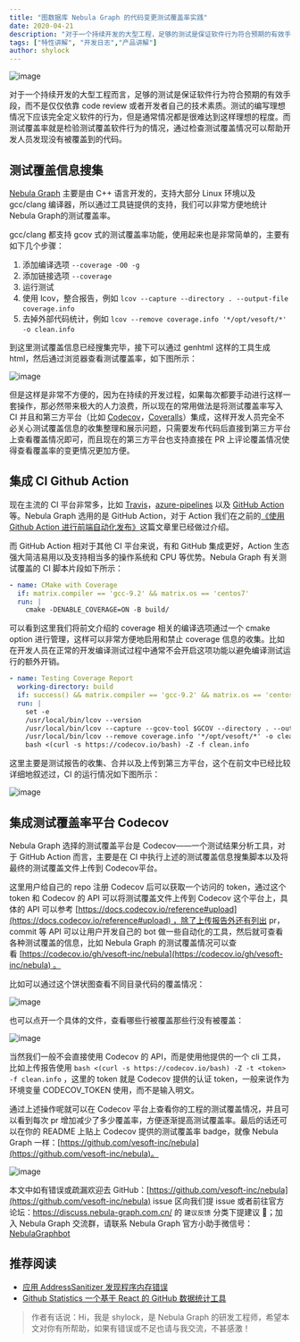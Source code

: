 ```yaml
---
title: "图数据库 Nebula Graph 的代码变更测试覆盖率实践"
date: 2020-04-21
description: "对于一个持续开发的大型工程，足够的测试是保证软件行为符合预期的有效手段，而不是仅依靠 code review 或开发者的技术素质。测试覆盖率可帮助开发人员发现没有被覆盖到的代码。"
tags: ["特性讲解", "开发日志","产品讲解"]
author: shylock
---
```


![image](https://nebula-blog.azureedge.net/nebula-blog/codecov01.png)

对于一个持续开发的大型工程而言，足够的测试是保证软件行为符合预期的有效手段，而不是仅仅依靠 code review 或者开发者自己的技术素质。测试的编写理想情况下应该完全定义软件的行为，但是通常情况都是很难达到这样理想的程度。而测试覆盖率就是检验测试覆盖软件行为的情况，通过检查测试覆盖情况可以帮助开发人员发现没有被覆盖到的代码。

## 测试覆盖信息搜集

[Nebula Graph](https://github.com/vesoft-inc/nebula) 主要是由 C++ 语言开发的，支持大部分 Linux 环境以及 gcc/clang 编译器，所以通过工具链提供的支持，我们可以非常方便地统计Nebula Graph的测试覆盖率。

gcc/clang 都支持 gcov 式的测试覆盖率功能，使用起来也是非常简单的，主要有如下几个步骤：

1. 添加编译选项 `--coverage -O0 -g` 
1. 添加链接选项 `--coverage` 
1. 运行测试
1. 使用 lcov，整合报告，例如 `lcov --capture --directory . --output-file coverage.info` 
1. 去掉外部代码统计，例如 `lcov --remove coverage.info '*/opt/vesoft/*' -o clean.info` 

到这里测试覆盖信息已经搜集完毕，接下可以通过 genhtml 这样的工具生成 html，然后通过浏览器查看测试覆盖率，如下图所示：

![image](https://nebula-blog.azureedge.net/nebula-blog/codecov02.png)

但是这样是非常不方便的，因为在持续的开发过程，如果每次都要手动进行这样一套操作，那必然带来极大的人力浪费，所以现在的常用做法是将测试覆盖率写入 CI 并且和第三方平台（比如 [Codecov](https://codecov.io/)，[Coveralls](https://coveralls.io/)）集成，这样开发人员完全不必关心测试覆盖信息的收集整理和展示问题，只需要发布代码后直接到第三方平台上查看覆盖情况即可，而且现在的第三方平台也支持直接在 PR 上评论覆盖情况使得查看覆盖率的变更情况更加方便。

## 集成 CI Github Action

现在主流的 CI 平台非常多，比如 [Travis](https://travis-ci.org/)，[azure-pipelines](https://azure.microsoft.com/en-us/services/devops/pipelines/) 以及 [GitHub Action](https://github.com/features/actions) 等。Nebula Graph 选用的是 GitHub Action，对于 Action 我们在之前的[《使用 Github Action 进行前端自动化发布》](https://nebula-graph.io/cn/posts/github-action-automating-project-process/)这篇文章里已经做过介绍。

而 GitHub Action 相对于其他 CI 平台来说，有和 GitHub 集成更好，Action 生态强大简洁易用以及支持相当多的操作系统和 CPU 等优势。Nebula Graph 有关测试覆盖的 CI 脚本片段如下所示：

```yaml
- name: CMake with Coverage
  if: matrix.compiler == 'gcc-9.2' && matrix.os == 'centos7'
  run: |
    cmake -DENABLE_COVERAGE=ON -B build/
```

可以看到这里我们将前文介绍的 coverage 相关的编译选项通过一个 cmake option 进行管理，这样可以非常方便地启用和禁止 coverage 信息的收集。比如在开发人员在正常的开发编译测试过程中通常不会开启这项功能以避免编译测试运行的额外开销。

```yaml
- name: Testing Coverage Report
  working-directory: build
  if: success() && matrix.compiler == 'gcc-9.2' && matrix.os == 'centos7'
  run: |
    set -e
    /usr/local/bin/lcov --version
    /usr/local/bin/lcov --capture --gcov-tool $GCOV --directory . --output-file coverage.info
    /usr/local/bin/lcov --remove coverage.info '*/opt/vesoft/*' -o clean.info
    bash <(curl -s https://codecov.io/bash) -Z -f clean.info
```

这里主要是测试报告的收集、合并以及上传到第三方平台，这个在前文中已经比较详细地叙述过，CI 的运行情况如下图所示：

![image](https://nebula-blog.azureedge.net/nebula-blog/codecov03.png)

## 集成测试覆盖率平台 Codecov

Nebula Graph 选择的测试覆盖平台是 Codecov——一个测试结果分析工具，对于 GitHub Action 而言，主要是在 CI 中执行上述的测试覆盖信息搜集脚本以及将最终的测试覆盖文件上传到 Codecov平台。

这里用户给自己的 repo 注册 Codecov 后可以获取一个访问的 token，通过这个 token 和 Codecov 的 API 可以将测试覆盖文件上传到 Codecov 这个平台上，具体的 API 可以参考 [https://docs.codecov.io/reference#upload](https://docs.codecov.io/reference#upload) ，除了上传报告外还有列出 pr，commit 等 API 可以让用户开发自己的 bot 做一些自动化的工具，然后就可查看各种测试覆盖的信息，比如 Nebula Graph 的测试覆盖情况可以查看 [https://codecov.io/gh/vesoft-inc/nebula](https://codecov.io/gh/vesoft-inc/nebula) 。

比如可以通过这个饼状图查看不同目录代码的覆盖情况：

![image](https://nebula-blog.azureedge.net/nebula-blog/codecov04.png)

也可以点开一个具体的文件，查看哪些行被覆盖那些行没有被覆盖：

![image](https://nebula-blog.azureedge.net/nebula-blog/codecov05.png)

当然我们一般不会直接使用 Codecov 的 API，而是使用他提供的一个 cli 工具，比如上传报告使用 `bash <(curl -s https://codecov.io/bash) -Z -t <token> -f clean.info` ，这里的 token 就是 Codecov 提供的认证 token，一般来说作为环境变量 CODECOV_TOKEN 使用，而不是输入明文。

通过上述操作呢就可以在 Codecov 平台上查看你的工程的测试覆盖情况，并且可以看到每次 pr 增加减少了多少覆盖率，方便逐渐提高测试覆盖率。最后的话还可以在你的 README 上贴上 Codecov 提供的测试覆盖率 badge，就像 Nebula Graph 一样：[https://github.com/vesoft-inc/nebula](https://github.com/vesoft-inc/nebula)。

![image](https://nebula-blog.azureedge.net/nebula-blog/codecov06.png)

本文中如有错误或疏漏欢迎去 GitHub：[https://github.com/vesoft-inc/nebula](https://github.com/vesoft-inc/nebula) issue 区向我们提 issue 或者前往官方论坛：https://discuss.nebula-graph.com.cn/ 的 `建议反馈` 分类下提建议 👏；加入 Nebula Graph 交流群，请联系 Nebula Graph 官方小助手微信号：[NebulaGraphbot](https://nebula-blog.azureedge.net/nebula-blog/nbot.png)

## 推荐阅读

- [应用 AddressSanitizer 发现程序内存错误](https://nebula-graph.io/cn/posts/introduction-to-google-memory-detect-tool-addresssanitizer/)
- [Github Statistics 一个基于 React 的 GitHub 数据统计工具](https://nebula-graph.io/cn/posts/introduction-to-react-based-github-statistics/)

> 作者有话说：Hi，我是 shylock，是 Nebula Graph 的研发工程师，希望本文对你有所帮助，如果有错误或不足也请与我交流，不甚感激！

